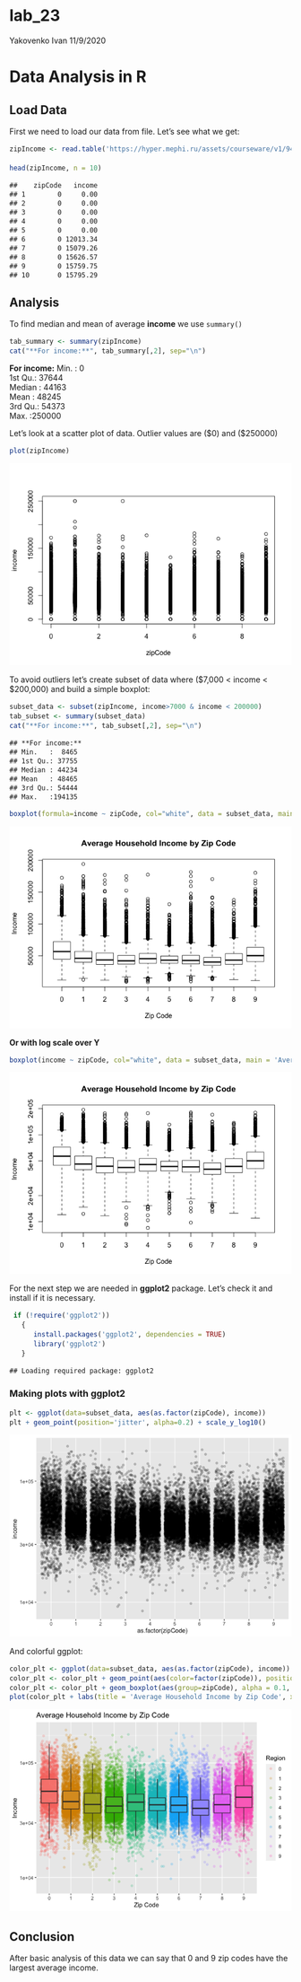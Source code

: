 lab\_23
================
Yakovenko Ivan
11/9/2020

# Data Analysis in R

## Load Data

First we need to load our data from file. Let’s see what we get:

``` r
zipIncome <- read.table('https://hyper.mephi.ru/assets/courseware/v1/94f633ca057a1aa84db0364cf4bfa81d/asset-v1:MEPhIx+CS712DS+2020Fall+type@asset+block/zipIncome.txt', header = TRUE, sep = '|', col.names = c('zipCode', 'income'), comment.char = "(")

head(zipIncome, n = 10)
```

    ##    zipCode   income
    ## 1        0     0.00
    ## 2        0     0.00
    ## 3        0     0.00
    ## 4        0     0.00
    ## 5        0     0.00
    ## 6        0 12013.34
    ## 7        0 15079.26
    ## 8        0 15626.57
    ## 9        0 15759.75
    ## 10       0 15795.29

## Analysis

To find median and mean of average **income** we use `summary()`

``` r
tab_summary <- summary(zipIncome)
cat("**For income:**", tab_summary[,2], sep="\n")
```

**For income:** Min. : 0  
1st Qu.: 37644  
Median : 44163  
Mean : 48245  
3rd Qu.: 54373  
Max. :250000

Let’s look at a scatter plot of data. Outlier values are \(\$0\) and
\(\$250000\)

``` r
plot(zipIncome)
```

![](lab23_files/figure-gfm/unnamed-chunk-3-1.png)<!-- -->

To avoid outliers let’s create subset of data where
\(\$7,000 < income < \$200,000\) and build a simple boxplot:

``` r
subset_data <- subset(zipIncome, income>7000 & income < 200000)
tab_subset <- summary(subset_data)
cat("**For income:**", tab_subset[,2], sep="\n")
```

    ## **For income:**
    ## Min.   :  8465  
    ## 1st Qu.: 37755  
    ## Median : 44234  
    ## Mean   : 48465  
    ## 3rd Qu.: 54444  
    ## Max.   :194135

``` r
boxplot(formula=income ~ zipCode, col="white", data = subset_data, main = 'Average Household Income by Zip Code', xlab = 'Zip Code', ylab = 'Income')
```

![](lab23_files/figure-gfm/unnamed-chunk-5-1.png)<!-- -->

**Or with log scale over Y**

``` r
boxplot(income ~ zipCode, col="white", data = subset_data, main = 'Average Household Income by Zip Code', xlab = 'Zip Code', ylab = 'Income', log = 'y')
```

![](lab23_files/figure-gfm/unnamed-chunk-6-1.png)<!-- -->

For the next step we are needed in **ggplot2** package. Let’s check it
and install if it is necessary.

``` r
 if (!require('ggplot2'))
   {
      install.packages('ggplot2', dependencies = TRUE)
      library('ggplot2')
   }
```

    ## Loading required package: ggplot2

### Making plots with ggplot2

``` r
plt <- ggplot(data=subset_data, aes(as.factor(zipCode), income))
plt + geom_point(position='jitter', alpha=0.2) + scale_y_log10()
```

![](lab23_files/figure-gfm/unnamed-chunk-8-1.png)<!-- -->

And colorful ggplot:

``` r
color_plt <- ggplot(data=subset_data, aes(as.factor(zipCode), income))
color_plt <- color_plt + geom_point(aes(color=factor(zipCode)), position='jitter', alpha=0.2) + scale_y_log10()
color_plt <- color_plt + geom_boxplot(aes(group=zipCode), alpha = 0.1, outlier.size = -Inf)
plot(color_plt + labs(title = 'Average Household Income by Zip Code', x = 'Zip Code', y = 'Income', color = 'Region'))
```

![](lab23_files/figure-gfm/unnamed-chunk-9-1.png)<!-- -->

## Conclusion

After basic analysis of this data we can say that 0 and 9 zip codes have
the largest average income.
